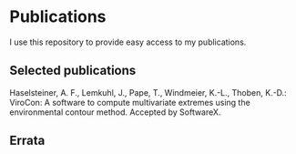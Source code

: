 # Publications
I use this repository to provide easy access to my publications.
## Selected publications
Haselsteiner, A. F., Lemkuhl, J., Pape, T., Windmeier, K.-L., Thoben, K.-D.: ViroCon: A software to compute multivariate extremes
using the environmental contour method. Accepted by SoftwareX.
## Errata
